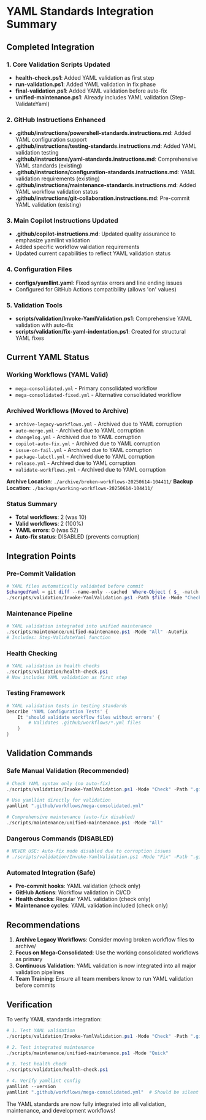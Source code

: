# YAML Standards Integration Summary

## Completed Integration

### 1. Core Validation Scripts Updated
- **health-check.ps1**: Added YAML validation as first step
- **run-validation.ps1**: Added YAML validation in fix phase  
- **final-validation.ps1**: Added YAML validation before auto-fix
- **unified-maintenance.ps1**: Already includes YAML validation (Step-ValidateYaml)

### 2. GitHub Instructions Enhanced
- **.github/instructions/powershell-standards.instructions.md**: Added YAML configuration support
- **.github/instructions/testing-standards.instructions.md**: Added YAML validation testing
- **.github/instructions/yaml-standards.instructions.md**: Comprehensive YAML standards (existing)
- **.github/instructions/configuration-standards.instructions.md**: YAML validation requirements (existing)
- **.github/instructions/maintenance-standards.instructions.md**: Added YAML workflow validation status
- **.github/instructions/git-collaboration.instructions.md**: Pre-commit YAML validation (existing)

### 3. Main Copilot Instructions Updated
- **.github/copilot-instructions.md**: Updated quality assurance to emphasize yamllint validation
- Added specific workflow validation requirements
- Updated current capabilities to reflect YAML validation status

### 4. Configuration Files
- **configs/yamllint.yaml**: Fixed syntax errors and line ending issues
- Configured for GitHub Actions compatibility (allows 'on' values)

### 5. Validation Tools
- **scripts/validation/Invoke-YamlValidation.ps1**: Comprehensive YAML validation with auto-fix
- **scripts/validation/fix-yaml-indentation.ps1**: Created for structural YAML fixes

## Current YAML Status

### Working Workflows (YAML Valid)
- `mega-consolidated.yml` - Primary consolidated workflow
- `mega-consolidated-fixed.yml` - Alternative consolidated workflow

### Archived Workflows (Moved to Archive)
- `archive-legacy-workflows.yml` - Archived due to YAML corruption
- `auto-merge.yml` - Archived due to YAML corruption  
- `changelog.yml` - Archived due to YAML corruption
- `copilot-auto-fix.yml` - Archived due to YAML corruption
- `issue-on-fail.yml` - Archived due to YAML corruption
- `package-labctl.yml` - Archived due to YAML corruption
- `release.yml` - Archived due to YAML corruption
- `validate-workflows.yml` - Archived due to YAML corruption

**Archive Location**: `./archive/broken-workflows-20250614-104411/`
**Backup Location**: `./backups/working-workflows-20250614-104411/`

### Status Summary
- **Total workflows**: 2 (was 10)
- **Valid workflows**: 2 (100%)
- **YAML errors**: 0 (was 52)
- **Auto-fix status**: DISABLED (prevents corruption)

## Integration Points

### Pre-Commit Validation
```powershell
# YAML files automatically validated before commit
$changedYaml = git diff --name-only --cached  Where-Object { $_ -match '\.(ymlyaml)$' }
./scripts/validation/Invoke-YamlValidation.ps1 -Path $file -Mode "Check"
```

### Maintenance Pipeline
```powershell
# YAML validation integrated into unified maintenance
./scripts/maintenance/unified-maintenance.ps1 -Mode "All" -AutoFix
# Includes: Step-ValidateYaml function
```

### Health Checking
```powershell
# YAML validation in health checks
./scripts/validation/health-check.ps1
# Now includes YAML validation as first step
```

### Testing Framework
```powershell
# YAML validation tests in testing standards
Describe 'YAML Configuration Tests' {
    It 'should validate workflow files without errors' {
        # Validates .github/workflows/*.yml files
    }
}
```

## Validation Commands

### Safe Manual Validation (Recommended)
```powershell
# Check YAML syntax only (no auto-fix)
./scripts/validation/Invoke-YamlValidation.ps1 -Mode "Check" -Path ".github/workflows"

# Use yamllint directly for validation
yamllint ".github/workflows/mega-consolidated.yml"

# Comprehensive maintenance (auto-fix disabled)
./scripts/maintenance/unified-maintenance.ps1 -Mode "All"
```

### Dangerous Commands (DISABLED)
```powershell
# NEVER USE: Auto-fix mode disabled due to corruption issues
# ./scripts/validation/Invoke-YamlValidation.ps1 -Mode "Fix" -Path ".github/workflows"
```

### Automated Integration (Safe)
- **Pre-commit hooks**: YAML validation (check only)
- **GitHub Actions**: Workflow validation in CI/CD  
- **Health checks**: Regular YAML validation (check only)
- **Maintenance cycles**: YAML validation included (check only)

## Recommendations

1. **Archive Legacy Workflows**: Consider moving broken workflow files to archive/
2. **Focus on Mega-Consolidated**: Use the working consolidated workflows as primary
3. **Continuous Validation**: YAML validation is now integrated into all major validation pipelines
4. **Team Training**: Ensure all team members know to run YAML validation before commits

## Verification

To verify YAML standards integration:

```powershell
# 1. Test YAML validation
./scripts/validation/Invoke-YamlValidation.ps1 -Mode "Check" -Path ".github/workflows"

# 2. Test integrated maintenance
./scripts/maintenance/unified-maintenance.ps1 -Mode "Quick"

# 3. Test health check
./scripts/validation/health-check.ps1

# 4. Verify yamllint config
yamllint --version
yamllint ".github/workflows/mega-consolidated.yml"  # Should be silent (pass)
```

The YAML standards are now fully integrated into all validation, maintenance, and development workflows!
